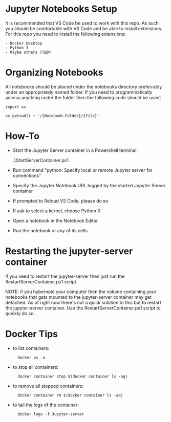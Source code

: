 # Jupyter Notebooks Setup
It is recommended that VS Code be used to work with this repo. As such you should be comfortable with VS Code and be able
to install extensions. For this repo you need to install the following extensions:

    - Docker Desktop
    - Python 3
    - Maybe others (TBD)
    
# Organizing Notebooks
All notebooks should be placed under the notebooks directory preferrably under an appropriately named folder. If you need
to programmatically access anything under the folder then the following code should be used:

    import os

    os.getcwd() + '/{Notebook-Folder}/{file}'


# How-To
- Start the Jupyter Server container in a Powershell terminal:

    .\StartServerContainer.ps1

- Run command "python: Specify local or remote Jupyter server for connections"

- Specify the Jupyter Notebook URL logged by the started Jupyter Server container

- If prompted to Reload VS Code, please do so

- If ask to select a kernel, choose Python 3

- Open a notebook in the Notebook Editor

- Run the notebook or any of its cells


# Restarting the jupyter-server container
If you need to restart the jupyter-server then just run the RestartServerContainer.ps1 script.

NOTE: if you hybernate your computer then the volume containing your notebooks that gets mounted to the jupyter-server container may get detached.
      As of right now there's not a quick solution to this but to restart the jupyter-server container. Use the RestartServerContainer.ps1 script to 
      quickly do so.


# Docker Tips

- to list containers:

        docker ps -a
    
- to stop all containers:

        docker container stop $(docker container ls -aq)

- to remove all stopped containers:

        docker container rm $(docker container ls -aq)

- to tail the logs of the container:

        docker logs -f Jupyter-server
